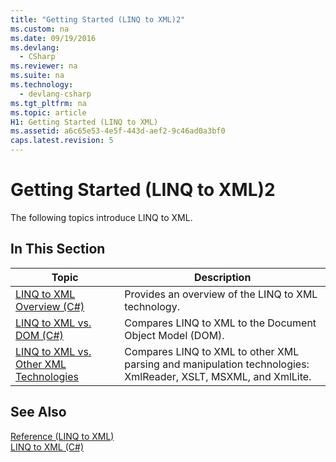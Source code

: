 ```yaml
---
title: "Getting Started (LINQ to XML)2"
ms.custom: na
ms.date: 09/19/2016
ms.devlang: 
  - CSharp
ms.reviewer: na
ms.suite: na
ms.technology: 
  - devlang-csharp
ms.tgt_pltfrm: na
ms.topic: article
H1: Getting Started (LINQ to XML)
ms.assetid: a6c65e53-4e5f-443d-aef2-9c46ad0a3bf0
caps.latest.revision: 5
---
```

# Getting Started (LINQ to XML)2
The following topics introduce LINQ to XML.  
  
## In This Section  
  
|Topic|Description|  
|-----------|-----------------|  
|[LINQ to XML Overview (C#)](../Topic/LINQ%20to%20XML%20Overview%20\(C%23\).md)|Provides an overview of the LINQ to XML technology.|  
|[LINQ to XML vs. DOM (C#)](../Topic/LINQ%20to%20XML%20vs.%20DOM%20\(C%23\).md)|Compares LINQ to XML to the Document Object Model (DOM).|  
|[LINQ to XML vs. Other XML Technologies](../vs140/LINQ-to-XML-vs.-Other-XML-Technologies3.md)|Compares LINQ to XML to other XML parsing and manipulation technologies: XmlReader, XSLT, MSXML, and XmlLite.|  
  
## See Also  
 [Reference (LINQ to XML)](../vs140/Reference--LINQ-to-XML-2.md)   
 [LINQ to XML (C#)](../Topic/LINQ%20to%20XML%20\(C%23\).md)